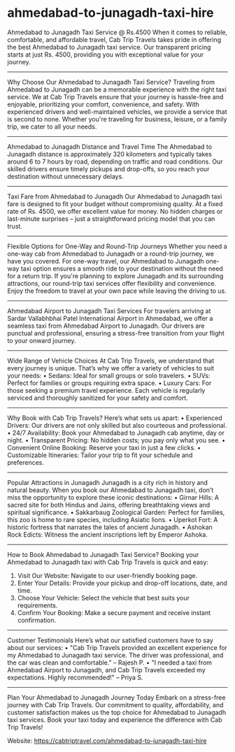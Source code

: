 # ahmedabad-to-junagadh-taxi-hire

Ahmedabad to Junagadh Taxi Service @ Rs.4500
When it comes to reliable, comfortable, and affordable travel, Cab Trip Travels takes pride in offering the best Ahmedabad to Junagadh taxi service. Our transparent pricing starts at just Rs. 4500, providing you with exceptional value for your journey.
________________________________________
Why Choose Our Ahmedabad to Junagadh Taxi Service?
Traveling from Ahmedabad to Junagadh can be a memorable experience with the right taxi service. We at Cab Trip Travels ensure that your journey is hassle-free and enjoyable, prioritizing your comfort, convenience, and safety.
With experienced drivers and well-maintained vehicles, we provide a service that is second to none. Whether you're traveling for business, leisure, or a family trip, we cater to all your needs.
________________________________________
Ahmedabad to Junagadh Distance and Travel Time
The Ahmedabad to Junagadh distance is approximately 320 kilometers and typically takes around 6 to 7 hours by road, depending on traffic and road conditions. Our skilled drivers ensure timely pickups and drop-offs, so you reach your destination without unnecessary delays.
________________________________________
Taxi Fare from Ahmedabad to Junagadh
Our Ahmedabad to Junagadh taxi fare is designed to fit your budget without compromising quality. At a fixed rate of Rs. 4500, we offer excellent value for money. No hidden charges or last-minute surprises – just a straightforward pricing model that you can trust.
________________________________________
Flexible Options for One-Way and Round-Trip Journeys
Whether you need a one-way cab from Ahmedabad to Junagadh or a round-trip journey, we have you covered. For one-way travel, our Ahmedabad to Junagadh one-way taxi option ensures a smooth ride to your destination without the need for a return trip.
If you're planning to explore Junagadh and its surrounding attractions, our round-trip taxi services offer flexibility and convenience. Enjoy the freedom to travel at your own pace while leaving the driving to us.
________________________________________
Ahmedabad Airport to Junagadh Taxi Services
For travelers arriving at Sardar Vallabhbhai Patel International Airport in Ahmedabad, we offer a seamless taxi from Ahmedabad Airport to Junagadh. Our drivers are punctual and professional, ensuring a stress-free transition from your flight to your onward journey.
________________________________________
Wide Range of Vehicle Choices
At Cab Trip Travels, we understand that every journey is unique. That’s why we offer a variety of vehicles to suit your needs:
•	Sedans: Ideal for small groups or solo travelers.
•	SUVs: Perfect for families or groups requiring extra space.
•	Luxury Cars: For those seeking a premium travel experience.
Each vehicle is regularly serviced and thoroughly sanitized for your safety and comfort.
________________________________________
Why Book with Cab Trip Travels?
Here’s what sets us apart:
•	Experienced Drivers: Our drivers are not only skilled but also courteous and professional.
•	24/7 Availability: Book your Ahmedabad to Junagadh cab anytime, day or night.
•	Transparent Pricing: No hidden costs; you pay only what you see.
•	Convenient Online Booking: Reserve your taxi in just a few clicks.
•	Customizable Itineraries: Tailor your trip to fit your schedule and preferences.
________________________________________
Popular Attractions in Junagadh
Junagadh is a city rich in history and natural beauty. When you book our Ahmedabad to Junagadh taxi, don’t miss the opportunity to explore these iconic destinations:
•	Girnar Hills: A sacred site for both Hindus and Jains, offering breathtaking views and spiritual significance.
•	Sakkarbaug Zoological Garden: Perfect for families, this zoo is home to rare species, including Asiatic lions.
•	Uperkot Fort: A historic fortress that narrates the tales of ancient Junagadh.
•	Ashokan Rock Edicts: Witness the ancient inscriptions left by Emperor Ashoka.
________________________________________
How to Book Ahmedabad to Junagadh Taxi Service?
Booking your Ahmedabad to Junagadh taxi with Cab Trip Travels is quick and easy:
1.	Visit Our Website: Navigate to our user-friendly booking page.
2.	Enter Your Details: Provide your pickup and drop-off locations, date, and time.
3.	Choose Your Vehicle: Select the vehicle that best suits your requirements.
4.	Confirm Your Booking: Make a secure payment and receive instant confirmation.
________________________________________
Customer Testimonials
Here’s what our satisfied customers have to say about our services:
•	"Cab Trip Travels provided an excellent experience for my Ahmedabad to Junagadh taxi service. The driver was professional, and the car was clean and comfortable." – Rajesh P.
•	"I needed a taxi from Ahmedabad Airport to Junagadh, and Cab Trip Travels exceeded my expectations. Highly recommended!" – Priya S.
________________________________________
Plan Your Ahmedabad to Junagadh Journey Today
Embark on a stress-free journey with Cab Trip Travels. Our commitment to quality, affordability, and customer satisfaction makes us the top choice for Ahmedabad to Junagadh taxi services.
Book your taxi today and experience the difference with Cab Trip Travels!

Website: https://cabtriptravel.com/ahmedabad-to-junagadh-taxi-hire
